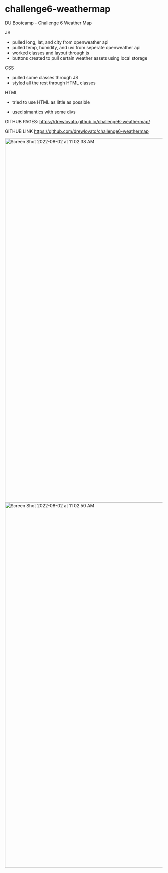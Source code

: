 # challenge6-weathermap

DU Bootcamp - Challenge 6 Weather Map

JS

- pulled long, lat, and city from openweather api
- pulled temp, humidity, and uvi from seperate openweather api
- worked classes and layout through js
- buttons created to pull certain weather assets using local storage

CSS

- pulled some classes through JS
- styled all the rest through HTML classes

HTML

- tried to use HTML as little as possible

* used simantics with some divs

GITHUB PAGES:
https://drewlovato.github.io/challenge6-weathermap/

GITHUB LINK
https://github.com/drewlovato/challenge6-weathermap

<img width="1165" alt="Screen Shot 2022-08-02 at 11 02 38 AM" src="https://user-images.githubusercontent.com/59673032/182437120-2aa066e9-0572-4932-9ba3-f51880f23519.png">

<img width="1169" alt="Screen Shot 2022-08-02 at 11 02 50 AM" src="https://user-images.githubusercontent.com/59673032/182437158-6c3e3f8f-69da-4e69-823f-a8970bbce755.png">
